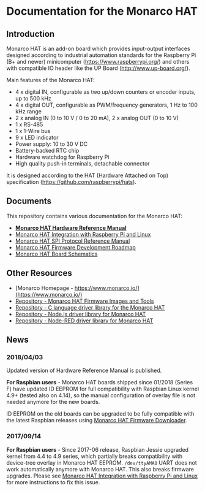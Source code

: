 # Documentation for the Monarco HAT


## Introduction

Monarco HAT is an add-on board which provides input-output interfaces designed according to industrial automation standards for the Raspberry Pi (B+ and newer) minicomputer (https://www.raspberrypi.org/) and others with compatible IO header like the UP Board (http://www.up-board.org/).

Main features of the Monarco HAT:

* 4 x digital IN, configurable as two up/down counters or encoder inputs, up to 500 kHz
* 4 x digital OUT, configurable as PWM/frequency generators, 1 Hz to 100 kHz range
* 2 x analog IN (0 to 10 V / 0 to 20 mA), 2 x analog OUT (0 to 10 V)
* 1 x RS-485
* 1 x 1-Wire bus
* 9 x LED indicator
* Power supply: 10 to 30 V DC
* Battery-backed RTC chip
* Hardware watchdog for Raspberry Pi
* High quality push-in terminals, detachable connector

It is designed according to the HAT (Hardware Attached on Top) specification (https://github.com/raspberrypi/hats).


## Documents

This repository contains various documentation for the Monarco HAT:

* **[Monarco HAT Hardware Reference Manual](Monarco_HAT_Hardware_Reference_Manual.pdf)**
* [Monarco HAT Integration with Raspberry Pi and Linux](Monarco_HAT_Integration_Raspberry-Pi_Linux.md)
* [Monarco HAT SPI Protocol Reference Manual](Monarco_HAT_SPI_Protocol.md)
* [Monarco HAT Firmware Development Roadmap](Monarco_HAT_Firmware_Roadmap.md)
* [Monarco HAT Board Schematics](Monarco_HAT_Schematics_1-6-RELEASE.pdf)


## Other Resources

* [Monarco Homepage - https://www.monarco.io/](https://www.monarco.io/)
* [Repository - Monarco HAT Firmware Images and Tools](https://github.com/monarco/monarco-hat-firmware-bin)
* [Repository - C language driver library for the Monarco HAT](https://github.com/monarco/monarco-hat-driver-c)
* [Repository - Node.js driver library for Monarco HAT](https://github.com/monarco/monarco-hat-driver-nodejs)
* [Repository - Node-RED driver library for Monarco HAT](https://github.com/monarco/node-red-contrib-monarco-hat)


## News

### 2018/04/03

Updated version of Hardware Reference Manual is published.

**For Raspbian users** - Monarco HAT boards shipped since 01/2018 (Series F) have updated ID EEPROM for full compatibility with Raspbian Linux kernel 4.9+ (tested also on 4.14), so the manual configuration of overlay file is not needed anymore for the new boards.

ID EEPROM on the old boards can be upgraded to be fully compatible with the latest Raspbian releases using [Monarco HAT Firmware Downloader](https://github.com/monarco/monarco-hat-firmware-bin).

### 2017/09/14

**For Raspbian users** - Since 2017-06 release, Raspbian Jessie upgraded kernel from 4.4 to 4.9 series, which partially breaks compatibility with device-tree overlay in Monarco HAT EEPROM. `/dev/ttyAMA0` UART does not work automatically anymore with Monarco HAT. This also breaks firmware upgrades. Please see [Monarco HAT Integration with Raspberry Pi and Linux](Monarco_HAT_Integration_Raspberry-Pi_Linux.md#note-for-raspbian-users) for more instructions to fix this issue.
